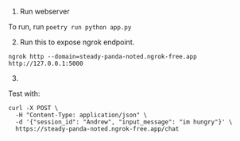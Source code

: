 1. Run webserver

To run, run `poetry run python app.py`

2. Run this to expose ngrok endpoint.

`ngrok http --domain=steady-panda-noted.ngrok-free.app http://127.0.0.1:5000`

3. 

Test with:

```
curl -X POST \
  -H "Content-Type: application/json" \
  -d '{"session_id": "Andrew", "input_message": "im hungry"}' \
  https://steady-panda-noted.ngrok-free.app/chat
  ```